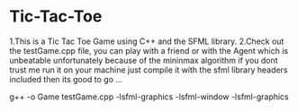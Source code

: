 # Tic-Tac-Toe

1.This is a Tic Tac Toe Game using C++ and the SFML library.
2.Check out the testGame.cpp file, you can play with a friend or with the Agent which is unbeatable unfortunately because of the mininmax algorithm  if you dont trust me run it on your machine just compile it with the sfml library headers included then its good to go ...

g++ -o Game testGame.cpp -lsfml-graphics -lsfml-window -lsfml-graphics
